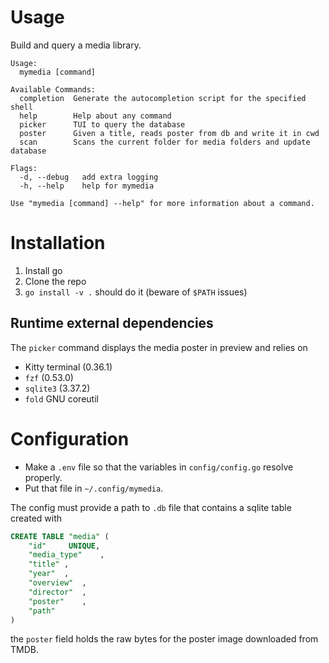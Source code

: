 # Usage
Build and query a media library.

```
Usage:
  mymedia [command]

Available Commands:
  completion  Generate the autocompletion script for the specified shell
  help        Help about any command
  picker      TUI to query the database
  poster      Given a title, reads poster from db and write it in cwd
  scan        Scans the current folder for media folders and update database

Flags:
  -d, --debug   add extra logging
  -h, --help    help for mymedia

Use "mymedia [command] --help" for more information about a command.
```

# Installation
1. Install go
2. Clone the repo
3. `go install -v .` should do it (beware of `$PATH` issues)

## Runtime external dependencies
The `picker` command displays the media poster in preview and relies on 

- Kitty terminal (0.36.1)
- `fzf` (0.53.0)
- `sqlite3` (3.37.2)
- `fold` GNU coreutil

# Configuration
- Make a `.env` file so that the variables in `config/config.go` resolve properly.
- Put that file in `~/.config/mymedia`.

The config must provide a path to `.db` file that contains a sqlite table created with
```sql
CREATE TABLE "media" (
	"id"	 UNIQUE,
	"media_type"	,
	"title"	,
	"year"	,
	"overview"	,
	"director"	,
	"poster"	,
	"path"	
)
```
the `poster` field holds the raw bytes for the poster image downloaded from TMDB.
